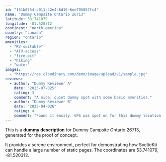 ```yaml
---
id: "161b0754-c011-42e4-8d19-6ee795857fc4"
name: "Dummy Campsite Ontario 26713"
latitude: 53.741079
longitude: -81.520312
continent: "north-america"
country: "canada"
region: "ontario"
amenities:
  - "RV-suitable"
  - "ATV-access"
  - "fire-pit"
  - "hiking"
  - "water"
images:
  - "https://res.cloudinary.com/demo/image/upload/v1/sample.jpg"
reviews:
  - author: "Dummy Reviewer A"
    date: "2025-07-025"
    rating: 3
    comment: "A nice, quiet dummy spot with some basic amenities."
  - author: "Dummy Reviewer B"
    date: "2025-04-026"
    rating: 4
    comment: "Found it easily. GPS was spot on for this dummy location."
---
```


This is a **dummy description** for Dummy Campsite Ontario 26713, generated for the proof of concept.

It provides a serene environment, perfect for demonstrating how SvelteKit can handle a large number of static pages. The coordinates are 53.741079, -81.520312.

